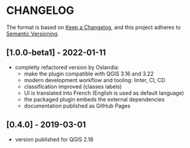 # CHANGELOG

The format is based on [Keep a Changelog](https://keepachangelog.com/), and this project adheres to [Semantic Versioning](https://semver.org/).

<!--

Unreleased

## [{version_tag}](https://github.com/DINFO-UniFI/roof_classify/releases/tag/{version_tag}) - YYYY-DD-mm

### Added

### Changed

### Removed

-->

## [1.0.0-beta1] - 2022-01-11

- completly refactored version by Oslandia:
  - make the plugin compatible with QGIS 3.16 and 3.22
  - modern development workflow and tooling: linter, CI, CD
  - classification improved (classes labels)
  - UI is translated into French (English is used as default language)
  - the packaged plugin embeds the external dependencies
  - documentation published as GitHub Pages

## [0.4.0] - 2019-03-01

- version published for QGIS 2.18
